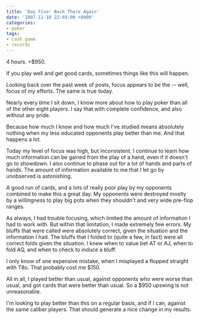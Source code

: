 ```yaml
---
title: 'Day Five: Back There Again'
date: '2007-11-10 22:49:00 +0000'
categories:
- poker
tags:
- cash game
- records
---
```

4 hours. +$950.

If you play well and get good cards, sometimes things like this will happen.

Looking back over the past week of posts, focus appears to be the -- well, focus
of my efforts. The same is true today.

Nearly every time I sit down, I know more about how to play poker than all of
the other eight players. I say that with complete confidence, and also without
any pride.

Because how much I know and how much I've studied means absolutely nothing when
my less educated opponents play better than me. And that happens a lot.

Today my level of focus was high, but inconsistent. I continue to learn how much
information can be gained from the play of a hand, even if it doesn't go to
showdown. I also continue to phase out for a lot of hands and parts of hands.
The amount of information available to me that I let go by unobserved is
astonishing.

A good run of cards, and a lots of really poor play by my opponents combined to
make this a great day. My opponents were destroyed mostly by a willingness to
play big pots when they shouldn't and very wide pre-flop ranges.

As always, I had trouble focusing, which limited the amount of information I had
to work with. But within that limitation, I made extremely few errors. My bluffs
that were called were absolutely correct, given the situation and the
information I had. The bluffs that I folded to (quite a few, in fact) were all
correct folds given the situation. I knew when to value bet AT or AJ, when to
fold AQ, and when to check to induce a bluff.

I only know of one expensive mistake, when I misplayed a flopped straight with
T8o. That probably cost me $150.

All in all, I played better than usual, against opponents who were worse than
usual, and got cards that were better than usual. So a $950 upswing is not
unreasonable.

I'm looking to play better than this on a regular basis, and if I can, against
the same caliber players. That should generate a nice change in my results.
